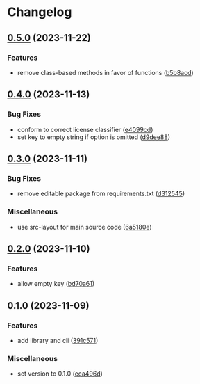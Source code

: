 # Changelog

## [0.5.0](https://github.com/iromli/sprig-aes/compare/0.4.0...0.5.0) (2023-11-22)


### Features

* remove class-based methods in favor of functions ([b5b8acd](https://github.com/iromli/sprig-aes/commit/b5b8acdb845e6473b8455fb8b1beff7dc4db0ab1))

## [0.4.0](https://github.com/iromli/sprig-aes/compare/v0.3.0...0.4.0) (2023-11-13)


### Bug Fixes

* conform to correct license classifier ([e4099cd](https://github.com/iromli/sprig-aes/commit/e4099cd21619786fb786148d0f47bc7b06a2e671))
* set key to empty string if option is omitted ([d9dee88](https://github.com/iromli/sprig-aes/commit/d9dee88c6bc72ce59a3b74d9624d1122967d2d1a))

## [0.3.0](https://github.com/iromli/sprig-aes/compare/v0.2.0...v0.3.0) (2023-11-11)


### Bug Fixes

* remove editable package from requirements.txt ([d312545](https://github.com/iromli/sprig-aes/commit/d312545053a6a6c4bfa097e0362568c71ec63ec6))

### Miscellaneous

* use src-layout for main source code ([6a5180e](https://github.com/iromli/sprig-aes/commit/6a5180e11198a8a6eacf3d7ba40a271d93c39a4b))

## [0.2.0](https://github.com/iromli/sprig-aes/compare/v0.1.0...v0.2.0) (2023-11-10)


### Features

* allow empty key ([bd70a61](https://github.com/iromli/sprig-aes/commit/bd70a61f9a6a619b35529dbc8ee2d2c4a2fef6b0))

## 0.1.0 (2023-11-09)


### Features

* add library and cli ([391c571](https://github.com/iromli/sprig-aes/commit/391c571b9d3a049525725325ea25a91eaa4a7039))


### Miscellaneous

* set version to 0.1.0 ([eca496d](https://github.com/iromli/sprig-aes/commit/eca496d74f57953d82b9e7535221ec6b98e3c25a))
